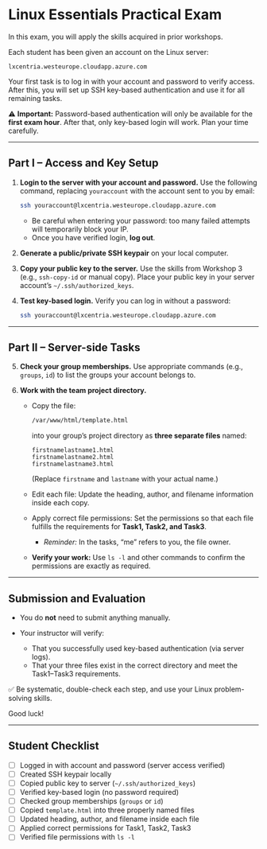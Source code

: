 # Linux Essentials Practical Exam

In this exam, you will apply the skills acquired in prior workshops.

Each student has been given an account on the Linux server:

```
lxcentria.westeurope.cloudapp.azure.com
```

Your first task is to log in with your account and password to verify access.
After this, you will set up SSH key-based authentication and use it for all remaining tasks.

⚠️ **Important:** Password-based authentication will only be available for the **first exam hour**. After that, only key-based login will work. Plan your time carefully.

---

## Part I – Access and Key Setup

1. **Login to the server with your account and password.**
   Use the following command, replacing `youraccount` with the account sent to you by email:

   ```bash
   ssh youraccount@lxcentria.westeurope.cloudapp.azure.com
   ```

   * Be careful when entering your password: too many failed attempts will temporarily block your IP.
   * Once you have verified login, **log out**.

2. **Generate a public/private SSH keypair** on your local computer.

3. **Copy your public key to the server.**
   Use the skills from Workshop 3 (e.g., `ssh-copy-id` or manual copy). Place your public key in your server account’s `~/.ssh/authorized_keys`.

4. **Test key-based login.**
   Verify you can log in without a password:

   ```bash
   ssh youraccount@lxcentria.westeurope.cloudapp.azure.com
   ```

---

## Part II – Server-side Tasks

5. **Check your group memberships.**
   Use appropriate commands (e.g., `groups`, `id`) to list the groups your account belongs to.

6. **Work with the team project directory.**

   * Copy the file:

     ```bash
     /var/www/html/template.html
     ```

     into your group’s project directory as **three separate files** named:

     ```
     firstnamelastname1.html
     firstnamelastname2.html
     firstnamelastname3.html
     ```

     (Replace `firstname` and `lastname` with your actual name.)

   * Edit each file:
     Update the heading, author, and filename information inside each copy.

   * Apply correct file permissions:
     Set the permissions so that each file fulfills the requirements for **Task1, Task2, and Task3**.

     * *Reminder:* In the tasks, “me” refers to you, the file owner.

   * **Verify your work:**
     Use `ls -l` and other commands to confirm the permissions are exactly as required.

---

## Submission and Evaluation

* You do **not** need to submit anything manually.
* Your instructor will verify:

  * That you successfully used key-based authentication (via server logs).
  * That your three files exist in the correct directory and meet the Task1–Task3 requirements.

✅ Be systematic, double-check each step, and use your Linux problem-solving skills.

Good luck!

---

## Student Checklist

* [ ] Logged in with account and password (server access verified)
* [ ] Created SSH keypair locally
* [ ] Copied public key to server (`~/.ssh/authorized_keys`)
* [ ] Verified key-based login (no password required)
* [ ] Checked group memberships (`groups` or `id`)
* [ ] Copied `template.html` into three properly named files
* [ ] Updated heading, author, and filename inside each file
* [ ] Applied correct permissions for Task1, Task2, Task3
* [ ] Verified file permissions with `ls -l`
